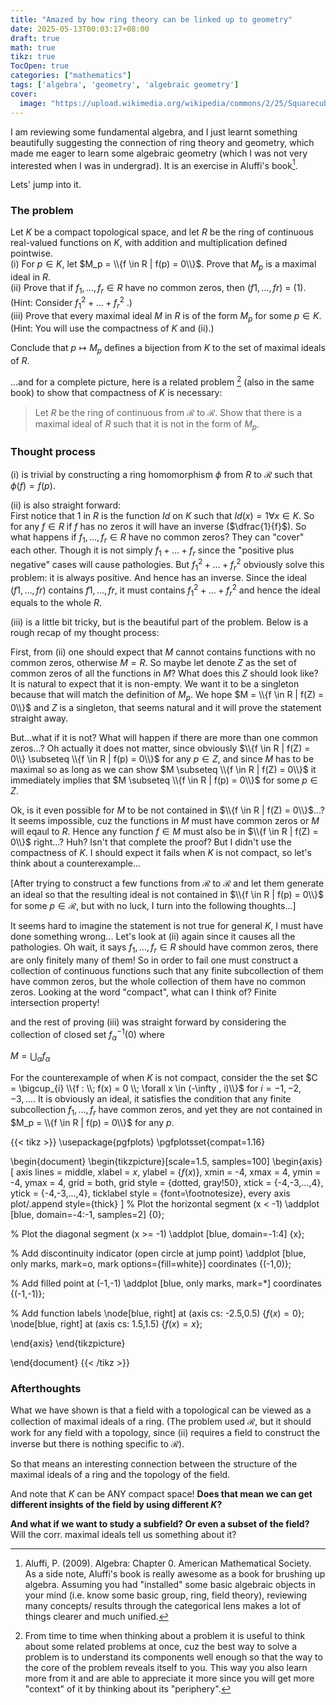 ```yaml
---
title: "Amazed by how ring theory can be linked up to geometry"
date: 2025-05-13T00:03:17+08:00
draft: true
math: true
tikz: true
TocOpen: true
categories: ["mathematics"]
tags: ['algebra', 'geometry', 'algebraic geometry']
cover:
  image: "https://upload.wikimedia.org/wikipedia/commons/2/25/Squarecubetesseract.png"
---
```


I am reviewing some fundamental algebra, and I just learnt something beautifully suggesting the connection of ring theory and geometry, which made me eager to learn some algebraic geometry (which I was not very interested when I was in undergrad). It is an exercise in Aluffi's book[^1].

Lets' jump into it.

### The problem
Let $K$ be a compact topological space, and let $R$ be the ring of continuous real-valued functions on $K$, with addition and multiplication defined pointwise. \
(i) For $p \in K$, let $M_p = \\{f \in R | f(p) = 0\\}$. Prove that $M_p$ is a maximal ideal in $R$. \
(ii) Prove that if $f_1, \dots , f_r \in R$ have no common zeros, then $(f1, \dots , fr)$ = $(1)$. \
(Hint: Consider $f^2_1 + \dots + f^2_r$ .) \
(iii) Prove that every maximal ideal $M$ in $R$ is of the form $M_p$ for some $p \in K$. \
(Hint: You will use the compactness of $K$ and (ii).)

Conclude that $p \mapsto M_p$ defines a bijection from $K$ to the set of maximal ideals
of $R$.

...and for a complete picture, here is a related problem [^2] (also in the same book) to show that compactness of $K$ is necessary:

> Let $R$ be the ring of continuous from $\mathcal{R}$ to $\mathcal{R}$. Show that there is a maximal ideal of $R$ such that it is not in the form of $M_p$.


### Thought process
(i) is trivial by constructing a ring homomorphism $\phi$ from $R$ to $\mathcal{R}$ such that $\phi (f) = f(p)$.

(ii) is also straight forward: \
First notice that $1$ in $R$ is the function $Id$ on $K$ such that $Id(x) = 1 \forall x \in K$. So for any $f \in R$ if $f$ has no zeros it will have an inverse ($\dfrac{1}{f}$). So what happens if $f_1, \dots , f_r \in R$ have no common zeros? They can "cover" each other. Though it is not simply $f_1 + \dots + f_r$ since the "positive plus negative" cases will cause pathologies. But $f^2_1 + \dots + f^2_r$ obviously solve this problem: it is always positive. And hence has an inverse. Since the ideal $(f1, \dots , fr)$ contains $f1, \dots , fr$, it must contains $f^2_1 + \dots + f^2_r$ and hence the ideal equals to the whole $R$.

(iii) is a little bit tricky, but is the beautiful part of the problem. Below is a rough recap of my thought process:

First, from (ii) one should expect that $M$ cannot contains functions with no common zeros, otherwise $M = R$. So maybe let denote $Z$ as the set of common zeros of all the functions in $M$? What does this $Z$ should look like? It is natural to expect that it is non-empty. We want it to be a singleton because that will match the definition of $M_p$. We hope $M = \\{f \in R | f(Z) = 0\\}$ and $Z$ is a singleton, that seems natural and it will prove the statement straight away.

But...what if it is not? What will happen if there are more than one common zeros...? Oh actually it does not matter, since obviously $\\{f \in R | f(Z) = 0\\} \subseteq \\{f \in R | f(p) = 0\\}$ for any $p \in Z$, and since $M$ has to be maximal so as long as we can show $M \subseteq \\{f \in R | f(Z) = 0\\}$ it immediately implies that $M \subseteq \\{f \in R | f(p) = 0\\}$ for some $p \in Z$.

Ok, is it even possible for $M$ to be not contained in $\\{f \in R | f(Z) = 0\\}$...? It seems impossible, cuz the functions in $M$ must have common zeros or $M$ will eqaul to $R$. Hence any function $f \in M$ must also be in $\\{f \in R | f(Z) = 0\\}$ right...? Huh? Isn't that complete the proof? But I didn't use the compactness of $K$. I should expect it fails when $K$ is not compact, so let's think about a counterexample...

\[After trying to construct a few functions from $\mathcal{R}$ to $\mathcal{R}$ and let them generate an ideal so that the resulting ideal is not contained in $\\{f \in R | f(p) = 0\\}$ for some $p \in \mathcal{R}$, but with no luck, I turn into the following thoughts...\]

It seems hard to imagine the statement is not true for general $K$, I must have done something wrong... Let's look at (ii) again since it causes all the pathologies. Oh wait, it says $f_1, \dots , f_r \in R$ should have common zeros, there are only finitely many of them! So in order to fail one must construct a collection of continuous functions such that any finite subcollection of them have common zeros, but the whole collection of them have no common zeros. Looking at the word "compact", what can I think of? Finite intersection property!

and the rest of proving (iii) was straight forward by considering the collection of closed set $f^{-1}_{\alpha}(0)$ where

$M = \bigcup_{\alpha} f_{\alpha}$


For the counterexample of when $K$ is not compact, consider the the set $C = \bigcup_{i} \\{f : \\; f(x) = 0 \\; \forall x \in (-\infty , i)\\}$ for $i = -1, -2, -3, \dots$. It is obviously an ideal, it satisfies the condition that any finite subcollection $f_1, \dots , f_r$ have common zeros, and yet they are not contained in $M_p = \\{f \in R | f(p) = 0\\}$ for any $p$.


{{< tikz >}}
\usepackage{pgfplots}
\pgfplotsset{compat=1.16}

\begin{document}
\begin{tikzpicture}[scale=1.5, samples=100]
  \begin{axis}[
    axis lines = middle,
    xlabel = $x$,
    ylabel = {$f(x)$},
    xmin = -4, xmax = 4,
    ymin = -4, ymax = 4,
    grid = both,
    grid style = {dotted, gray!50},
    xtick = {-4,-3,...,4},
    ytick = {-4,-3,...,4},
    ticklabel style = {font=\footnotesize},
    every axis plot/.append style={thick}
  ]
  % Plot the horizontal segment (x < -1)
  \addplot [blue, domain=-4:-1, samples=2] {0};
  
  % Plot the diagonal segment (x >= -1)
  \addplot [blue, domain=-1:4] {x};
  
  % Add discontinuity indicator (open circle at jump point)
  \addplot [blue, only marks, mark=o, mark options={fill=white}] coordinates {(-1,0)};
  
  % Add filled point at (-1,-1)
  \addplot [blue, only marks, mark=*] coordinates {(-1,-1)};
  
  % Add function labels
  \node[blue, right] at (axis cs: -2.5,0.5) {$f(x) = 0$};
  \node[blue, right] at (axis cs: 1.5,1.5) {$f(x) = x$};

  \end{axis}
\end{tikzpicture}

\end{document}
{{< /tikz >}}



### Afterthoughts

What we have shown is that a field with a topological can be viewed as a collection of maximal ideals of a ring. (The problem used $\mathcal{R}$, but it should work for any field with a topology, since (ii) requires a field to construct the inverse but there is nothing specific to $\mathcal{R}$).

So that means an interesting connection between the structure of the maximal ideals of a ring and the topology of the field.

And note that $K$ can be ANY compact space! **Does that mean we can get different insights of the field by using different $K$?**

**And what if we want to study a subfield? Or even a subset of the field?** Will the corr. maximal ideals tell us something about it?


[^1]: Aluffi, P. (2009). Algebra: Chapter 0. American Mathematical Society. \
As a side note, Aluffi's book is really awesome as a book for brushing up algebra. Assuming you had "installed" some basic algebraic objects in your mind (i.e. know some basic group, ring, field theory), reviewing many concepts/ results through the categorical lens makes a lot of things clearer and much unified.

[^2]: From time to time when thinking about a problem it is useful to think about some related problems at once, cuz the best way to solve a problem is to understand its components well enough so that the way to the core of the problem reveals itself to you. This way you also learn more from it and are able to appreciate it more since you will get more "context" of it by thinking about its "periphery".